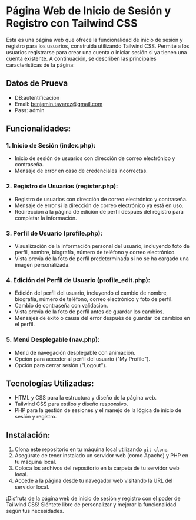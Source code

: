 # Página Web de Inicio de Sesión y Registro con Tailwind CSS

Esta es una página web que ofrece la funcionalidad de inicio de sesión y registro para los usuarios, construida utilizando Tailwind CSS. Permite a los usuarios registrarse para crear una cuenta o iniciar sesión si ya tienen una cuenta existente. A continuación, se describen las principales características de la página:

## Datos de Prueva
- DB:autentificacion
- Email: benjamin.tavarez@gmail.com
- Pass: admin 

## Funcionalidades:

### 1. Inicio de Sesión (index.php):

- Inicio de sesión de usuarios con dirección de correo electrónico y contraseña.
- Mensaje de error en caso de credenciales incorrectas.

### 2. Registro de Usuarios (register.php):

- Registro de usuarios con dirección de correo electrónico y contraseña.
- Mensaje de error si la dirección de correo electrónico ya está en uso.
- Redirección a la página de edición de perfil después del registro para completar la información.

### 3. Perfil de Usuario (profile.php):

- Visualización de la información personal del usuario, incluyendo foto de perfil, nombre, biografía, número de teléfono y correo electrónico.
- Vista previa de la foto de perfil predeterminada si no se ha cargado una imagen personalizada.

### 4. Edición del Perfil de Usuario (profile_edit.php):

- Edición del perfil del usuario, incluyendo el cambio de nombre, biografía, número de teléfono, correo electrónico y foto de perfil.
- Cambio de contraseña con validacion.
- Vista previa de la foto de perfil antes de guardar los cambios.
- Mensajes de éxito o causa del error después de guardar los cambios en el perfil.

### 5. Menú Desplegable (nav.php):

- Menú de navegación desplegable con animación.
- Opción para acceder al perfil del usuario ("My Profile").
- Opción para cerrar sesión ("Logout").

## Tecnologías Utilizadas:

- HTML y CSS para la estructura y diseño de la página web.
- Tailwind CSS para estilos y diseño responsivo.
- PHP para la gestión de sesiones y el manejo de la lógica de inicio de sesión y registro.

## Instalación:

1. Clona este repositorio en tu máquina local utilizando `git clone`.
2. Asegúrate de tener instalado un servidor web (como Apache) y PHP en tu máquina local.
3. Coloca los archivos del repositorio en la carpeta de tu servidor web local.
4. Accede a la página desde tu navegador web visitando la URL del servidor local.

¡Disfruta de la página web de inicio de sesión y registro con el poder de Tailwind CSS! Siéntete libre de personalizar y mejorar la funcionalidad según tus necesidades.